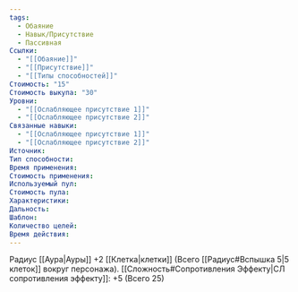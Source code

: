 ```yaml
---
tags:
  - Обаяние
  - Навык/Присутствие
  - Пассивная
Ссылки:
  - "[[Обаяние]]"
  - "[[Присутствие]]"
  - "[[Типы способностей]]"
Стоимость: "15"
Стоимость выкупа: "30"
Уровни:
  - "[[Ослабляющее присутствие 1]]"
  - "[[Ослабляющее присутствие 2]]"
Связанные навыки:
  - "[[Ослабляющее присутствие 1]]"
  - "[[Ослабляющее присутствие 2]]"
Источник:
Тип способности:
Время применения:
Стоимость применения:
Используемый пул:
Стоимость пула:
Характеристики:
Дальность:
Шаблон:
Количество целей:
Время действия:
---
```

Радиус [[Аура|Ауры]] +2 [[Клетка|клетки]] (Всего [[Радиус#Вспышка 5|5 клеток]] вокруг персонажа). [[Сложность#Cопротивления Эффекту|СЛ сопротивления эффекту]]: +5 (Всего 25)
